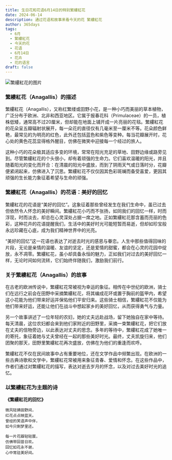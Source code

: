 ```yaml
---
title: 生日花和花语6月14日的特别繁縷紅花
date: 2024-06-14
description: 通过花语和故事来看今天的花 繁縷紅花
author: 365days
tags:
  - 6月
  - 繁縷紅花
  - 今天的花
  - 花语
  - 6月14日
  - 花卉
  - 花的语言
draft: false
---
```


![繁縷紅花的图片](https://cdn.pixabay.com/photo/2016/03/14/07/44/scarlet-pimpernel-1255079_960_720.jpg#center#center)


### 繁縷紅花（Anagallis）的描述

繁縷紅花（Anagallis），又称红繁缕或田野小花，是一种小巧而美丽的草本植物，广泛分布于欧洲、北非和西亚地区。它属于报春花科（Primulaceae）的一员，植株低矮，通常高不过20厘米，但却能在地面上铺开成一片亮丽的花毯。繁縷紅花的花朵呈五瓣辐射状展开，每一朵花的直径仅有几毫米至一厘米不等。花朵颜色鲜艳，最常见的为明亮的红色，此外还包括蓝色和紫色等变种。每当花瓣展开时，花心处的黄色花蕊显得格外醒目，仿佛在微笑中迎接每一个经过的旅人。

这种小巧的花朵极其适应多变的环境，常常在阳光充足的草地、田野边缘或路旁见到。尽管繁縷紅花的个头很小，却有着顽强的生命力。它们喜欢温暖的阳光，并且随着阳光的变化而开合：在清晨的阳光中盛放，而到了阴雨天气或日落时分，花瓣便紧闭起来，仿佛进入了沉思。繁縷紅花不仅仅因其色彩斑斓而备受喜爱，更因其顽强的生长能力象征着希望与生命的顽强。

### 繁縷紅花（Anagallis）的花语：美好的回忆

繁縷紅花的花语是“美好的回忆”。这象征着那些曾经发生在我们生命中，虽已过去但依然令人怀念的美好瞬间。繁縷紅花小巧而不张扬，如同我们的回忆一样，时而浮现，时而淡去，却总在心灵深处占据一席之地。正如繁縷紅花那含蓄而亮丽的色彩，这种花卉的花语提醒我们，生活中的美好时光可能短暂而易逝，但却如珍宝般永远珍藏在心底，成为我们精神世界中的光亮。

“美好的回忆”这一花语也表达了对逝去时光的感恩与眷恋。人生中那些值得回味的片段，无论是亲情的温暖、友谊的坚定，还是爱情的甜蜜，都会在心灵的花园中绽放，永不凋零。繁縷紅花，虽小却具备永恒的魅力，正如我们对过去的美好回忆一样，无论时间如何流转，它们始终伴随我们，激励我们前行。

### 关于繁縷紅花（Anagallis）的故事

在古老的欧洲传说中，繁縷紅花常被视为幸运的象征。相传在中世纪的欧洲，骑士们在远行之前会在田野中采摘繁縷紅花，将其编成花环或置于胸前的盔甲内，希望这小花能为他们带来好运并保佑他们平安归来。这些骑士相信，繁縷紅花不仅能为他们带来好运，还能让他们在战斗中想起家乡的美好回忆，从而获得勇气与力量。

另一个故事讲述了一位年轻的农妇，她的丈夫远赴战场，留下她独自在家中等待。每天清晨，这位农妇都会来到他们家附近的田野里，采摘一束繁縷紅花，把它们放在丈夫的信物旁边，以此表达对丈夫的思念。多年的等待中，繁縷紅花成了她唯一的寄托，象征着她与丈夫曾经在一起的那些美好时光。最终，丈夫凯旋归来，他们团聚的那天，田野里繁縷紅花再次盛放，仿佛在为他们的重逢而欢呼。

繁縷紅花不仅在民间故事中占有重要地位，还在文学作品中频繁出现。在欧洲的一些古典诗歌和文学中，繁縷紅花常被用来象征青春、爱情和怀念。在这些作品中，作者们通过对繁縷紅花的描写，表达对逝去岁月的怀念，以及对过去美好时光的追忆。

### 以繁縷紅花为主题的诗

**《繁縷紅花的回忆》**

	微风轻拂田野间，  
	红花点点映蓝天。  
	曾经的笑语声中伴，  
	如今只剩梦里还。
	
	每一片花瓣轻轻展，  
	仿佛带回昔日欢。  
	回忆如花永不谢，  
	心中常驻美好间。
